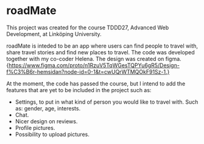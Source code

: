 # roadMate

This project was created for the course TDDD27, Advanced Web Development, at Linköping University.

roadMate is inteded to be an app where users can find people to travel with, share travel stories and find new places to travel. 
The code was developed together with my co-coder Helena. The design was created on figma. 
{https://www.figma.com/proto/n1RzuV5TqWGesTQPYu6gR5/Design-f%C3%B6r-hemsidan?node-id=0-1&t=cwUQrWTMQOkF91Sz-1.}

At the moment, the code has passed the course, but I intend to add the features that are yet to be included in the project such as: 
- Settings, to put in what kind of person you would like to travel with. Such as: gender, age, interests. 
- Chat. 
- Nicer design on reviews. 
- Profile pictures. 
- Possibility to upload pictures. 
